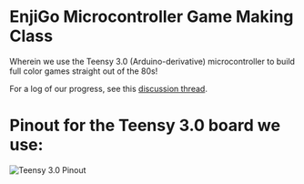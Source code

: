EnjiGo Microcontroller Game Making Class
=============

Wherein we use the Teensy 3.0 (Arduino-derivative) microcontroller to build full color games straight out of the 80s!

For a log of our progress, see this [discussion thread](http://discuss.enjigo.com/t/arduino-game-maker-class/18).

Pinout for the Teensy 3.0 board we use:
=============

![Teensy 3.0 Pinout](https://raw.github.com/EnjiGo/arduino-games/master/teensy_pinout.jpg)
